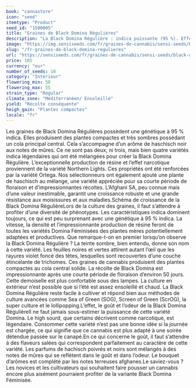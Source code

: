 ```yaml
---
book: "cannastore"
icon: "seed"
itemtype: "Product"
seed_id: "1500005"
title: "Graines de Black Domina Régulières"
description: "La Black Domina Régulière : indica puissante (95 %). Effet : comparable à un narcotique. Pigmentation du feuillage distincte."
image: "https://img.sensiseeds.com/fr/graines-de-cannabis/sensi-seeds/black-domina-image.png"
slug: "/fr-graines-de-black-domina-regulieres"
url: "https://sensiseeds.com/fr/graines-de-cannabis/sensi-seeds/black-domina?a_aid=cannastore"
price: 105
currency: "eur"
number_of_seeds: 10
category: "Intérieur"
flowering_min: 50
flowering_max: 55
strain_type: "Regular"
climate_zone: "Méditerranéen/ Ensoleillé"
yield: "Récolte conséquente"
heigh_gain: "Plantes compactes"
locale: "fr"
---
```

Les graines de Black Domina Régulières possèdent une génétique à 95 % indica. Elles produisent des plantes compactes et très sombres possédant un cola principal central. Cela s’accompagne d’un arôme de haschisch noir aux notes de mûres. Ce ne sont pas deux, ni trois, mais bien quatre variétés indica légendaires qui ont été mélangées pour créer la Black Domina Régulière. L’exceptionnelle production de résine et l’effet narcotique proviennent de la variété Northern Lights. Ces propriétés ont été renforcées par la variété Ortega. Nos sélectionneurs ont également ajouté une plante de haschisch au mélange, une variété appréciée pour sa courte période de floraison et d’impressionnantes récoltes. L’Afghani SA, peu connue mais d’une valeur inestimable, garantit une croissance robuste et une grande résistance aux moisissures et aux maladies.Schéma de croissance de la Black Domina RégulièreLors de la culture des graines, il faut s’attendre à profiter d’une diversité de phénotypes. Les caractéristiques indica dominent toujours, ce qui est peu surprenant avec une génétique à 95 % indica. La vitesse, la densité et l’impressionnante production de résine feront de toutes les variétés Domina Féminisées des plantes mères potentiellement adaptées et productives. Que remarque-t-on en premier lorsqu’on observe la Black Domina Régulière ? La teinte sombre, bien entendu, donne son nom à cette variété. Les feuilles noires et vertes attirent autant l’œil que les rayures violet foncé des têtes, lesquelles sont recouvertes d’une couche étincelante de trichomes. Ces graines de cannabis produisent des plantes compactes au cola central solide. La récolte de Black Domina est impressionnante après une courte période de floraison d’environ 50 jours. Cette demoiselle est plus confortable sous des lampes. La culture en extérieur n’est possible que si l’été est assez ensoleillé et chaud. La Black Domina Régulière reste facile à cultiver et répond bien aux méthodes de culture avancées comme Sea of Green (SOG), Screen of Green (ScrOG), la super culture et le lollipopping.L’effet, le goût et l’odeur de la Black Domina RégulièreIl ne faut jamais sous-estimer la puissance de cette variété Domina. Le high sourd, que certains décrivent comme narcotique, est légendaire. Consommer cette variété n’est pas une bonne idée si la journée est chargée, ce qui signifie que ce cannabis est plus adapté à une soirée détendue passée sur le canapé.En ce qui concerne le goût, il faut s’attendre à des flaveurs salées qui correspondent parfaitement au caractère de cette variété. Les parfums de hachisch poivrés et noirs sont mélangés à des notes de mûres qui se reflètent dans le goût et dans l’odeur. Le bouquet d’arômes est complété par les notes terreuses afghanes.Le saviez-vous ?Les novices et les cultivateurs qui souhaitent faire pousser un cannabis encore plus aisément pourraient profiter de la variante Black Domina Féminisée.
